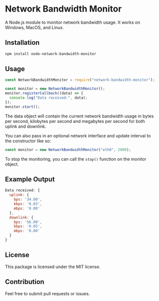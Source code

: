 # Network Bandwidth Monitor

A Node.js module to monitor network bandwidth usage. It works on Windows, MacOS, and Linux.

## Installation

```bash
npm install node-network-bandwidth-monitor
```

## Usage

```javascript
const NetworkBandwidthMonitor = require("network-bandwidth-monitor");

const monitor = new NetworkBandwidthMonitor();
monitor.registerCallback((data) => {
  console.log("Data received:", data);
});
monitor.start();
```

The data object will contain the current network bandwidth usage in bytes per second, kilobytes per second and megabytes per second for both uplink and downlink.

You can also pass in an optional network interface and update interval to the constructor like so:

```javascript
const monitor = new NetworkBandwidthMonitor("eth0", 2000);
```

To stop the monitoring, you can call the `stop()` function on the monitor object.

## Example Output

```javascript
Data received: {
  uplink: {
    bps: '34.00',
    kbps: '0.03',
    mbps: '0.00'
  },
  downlink: {
    bps: '56.00',
    kbps: '0.05',
    mbps: '0.00'
  }
}
```

## License

This package is licensed under the MIT license.

## Contribution

Feel free to submit pull requests or issues.
